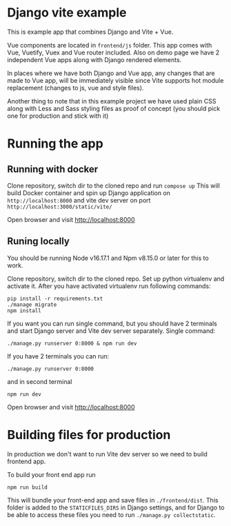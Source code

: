 # Django vite example

This is example app that combines Django and Vite + Vue.

Vue components are located in `frontend/js` folder. This app comes with Vue, Vuetify,
Vuex and Vue router included. Also on demo page we have 2 independent Vue apps along with
Django rendered elements.

In places where we have both Django and Vue app, any changes that are made to Vue app, will be
immediately visible since Vite supports hot module replacement (changes to js, vue and style files).

Another thing to note that in this example project we have used plain CSS along with Less and Sass
styling files as proof of concept (you should pick one for production and stick with it)

# Running the app


## Running with docker

Clone repository, switch dir to the cloned repo and run `compose up`
This will build Docker container and spin up Django application on `http://localhost:8000`
and vite dev server on port `http://localhost:3000/static/vite/`

Open browser and visit [http://localhost:8000](http://localhost:8000)


## Runing locally

You should be running Node v16.17.1 and Npm v8.15.0 or later for this to work.

Clone repository, switch dir to the cloned repo. Set up python virtualenv and activate it.
After you have activated virtualenv run following commands:
```
pip install -r requirements.txt
./manage migrate
npm install
```

If you want you can run single command, but you should have 2 terminals and start
Django server and Vite dev server separately.
Single command:
```
./manage.py runserver 0:8000 & npm run dev
```

If you have 2 terminals you can run:
```
./manage.py runserver 0:8000
```
and in second terminal   
```
npm run dev
```

Open browser and visit [http://localhost:8000](http://localhost:8000)


# Building files for production

In production we don't want to run Vite dev server so we need to build frontend app.

To build your front end app run
```
npm run build
```

This will bundle your front-end app and save files in `./frontend/dist`. This folder is added
to the `STATICFILES_DIRS` in Django settings, and for Django to be able to access these files
you need to run `./manage.py collectstatic`.
